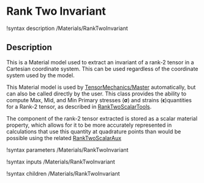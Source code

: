 # Rank Two Invariant

!syntax description /Materials/RankTwoInvariant

## Description

This is a Material model used to extract an invariant of a rank-2 tensor in a
Cartesian coordinate system. This can be used regardless of the coordinate
system used by the model.

This Material model is used by
[TensorMechanics/Master](/Modules/TensorMechanics/Master/index.md)
automatically, but can also be called directly by the user. This class provides
the ability to compute  Max, Mid, and Min Primary stresses ($\boldsymbol{\sigma}$)
and strains ($\boldsymbol{\epsilon}$)quantities for a Rank-2 tensor, as
described in [RankTwoScalarTools](RankTwoScalarTools.md).  


The component of the rank-2 tensor extracted is stored as a scalar material
property, which allows for it to be more accurately represented in calculations
that use this quantity at quadrature points than would be possible using the
related [RankTwoScalarAux](RankTwoScalarAux.md)

!syntax parameters /Materials/RankTwoInvariant

!syntax inputs /Materials/RankTwoInvariant

!syntax children /Materials/RankTwoInvariant
